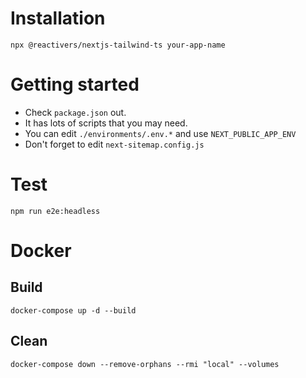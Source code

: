 # Installation

```
npx @reactivers/nextjs-tailwind-ts your-app-name
```

# Getting started

- Check `package.json` out.
- It has lots of scripts that you may need.
- You can edit `./environments/.env.*` and use `NEXT_PUBLIC_APP_ENV`
- Don't forget to edit `next-sitemap.config.js`

# Test

```
npm run e2e:headless
```

# Docker

## Build

```
docker-compose up -d --build
```

## Clean

```
docker-compose down --remove-orphans --rmi "local" --volumes
```
